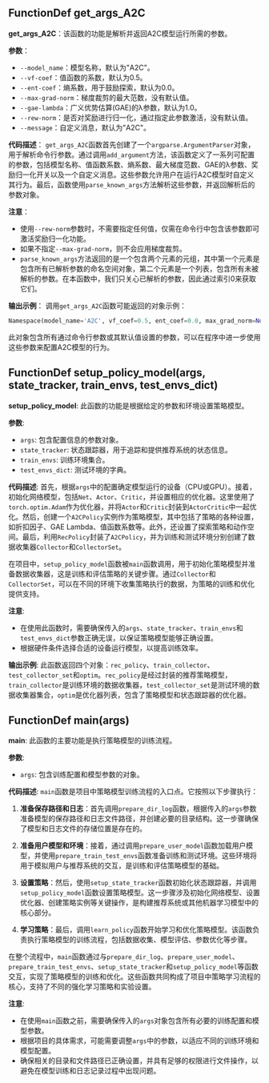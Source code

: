 ## FunctionDef get_args_A2C
**get_args_A2C**：该函数的功能是解析并返回A2C模型运行所需的参数。

**参数**：
- `--model_name`：模型名称，默认为"A2C"。
- `--vf-coef`：值函数的系数，默认为0.5。
- `--ent-coef`：熵系数，用于鼓励探索，默认为0.0。
- `--max-grad-norm`：梯度裁剪的最大范数，没有默认值。
- `--gae-lambda`：广义优势估算(GAE)的λ参数，默认为1.0。
- `--rew-norm`：是否对奖励进行归一化，通过指定此参数激活，没有默认值。
- `--message`：自定义消息，默认为"A2C"。

**代码描述**：
`get_args_A2C`函数首先创建了一个`argparse.ArgumentParser`对象，用于解析命令行参数。通过调用`add_argument`方法，该函数定义了一系列可配置的参数，包括模型名称、值函数系数、熵系数、最大梯度范数、GAE的λ参数、奖励归一化开关以及一个自定义消息。这些参数允许用户在运行A2C模型时自定义其行为。最后，函数使用`parse_known_args`方法解析这些参数，并返回解析后的参数对象。

**注意**：
- 使用`--rew-norm`参数时，不需要指定任何值，仅需在命令行中包含该参数即可激活奖励归一化功能。
- 如果不指定`--max-grad-norm`，则不会应用梯度裁剪。
- `parse_known_args`方法返回的是一个包含两个元素的元组，其中第一个元素是包含所有已解析参数的命名空间对象，第二个元素是一个列表，包含所有未被解析的参数。在本函数中，我们只关心已解析的参数，因此通过索引0来获取它们。

**输出示例**：
调用`get_args_A2C`函数可能返回的对象示例：
```python
Namespace(model_name='A2C', vf_coef=0.5, ent_coef=0.0, max_grad_norm=None, gae_lambda=1.0, rew_norm=False, message='A2C')
```
此对象包含所有通过命令行参数或其默认值设置的参数，可以在程序中进一步使用这些参数来配置A2C模型的行为。
## FunctionDef setup_policy_model(args, state_tracker, train_envs, test_envs_dict)
**setup_policy_model**: 此函数的功能是根据给定的参数和环境设置策略模型。

**参数**:
- `args`: 包含配置信息的参数对象。
- `state_tracker`: 状态跟踪器，用于追踪和提供推荐系统的状态信息。
- `train_envs`: 训练环境集合。
- `test_envs_dict`: 测试环境的字典。

**代码描述**:
首先，根据`args`中的配置确定模型运行的设备（CPU或GPU）。接着，初始化网络模型，包括`Net`、`Actor`、`Critic`，并设置相应的优化器。这里使用了`torch.optim.Adam`作为优化器，并将`Actor`和`Critic`封装到`ActorCritic`中一起优化。然后，创建一个`A2CPolicy`实例作为策略模型，其中包括了策略的各种设置，如折扣因子、GAE Lambda、值函数系数等。此外，还设置了探索策略和动作空间。最后，利用`RecPolicy`封装了`A2CPolicy`，并为训练和测试环境分别创建了数据收集器`Collector`和`CollectorSet`。

在项目中，`setup_policy_model`函数被`main`函数调用，用于初始化策略模型并准备数据收集器，这是训练和评估策略的关键步骤。通过`Collector`和`CollectorSet`，可以在不同的环境下收集策略执行的数据，为策略的训练和优化提供支持。

**注意**:
- 在使用此函数时，需要确保传入的`args`、`state_tracker`、`train_envs`和`test_envs_dict`参数正确无误，以保证策略模型能够正确设置。
- 根据硬件条件选择合适的设备运行模型，以提高训练效率。

**输出示例**:
此函数返回四个对象：`rec_policy`、`train_collector`、`test_collector_set`和`optim`。`rec_policy`是经过封装的推荐策略模型，`train_collector`是训练环境的数据收集器，`test_collector_set`是测试环境的数据收集器集合，`optim`是优化器列表，包含了策略模型和状态跟踪器的优化器。
## FunctionDef main(args)
**main**: 此函数的主要功能是执行策略模型的训练流程。

**参数**:
- `args`: 包含训练配置和模型参数的对象。

**代码描述**:
`main`函数是项目中策略模型训练流程的入口点。它按照以下步骤执行：

1. **准备保存路径和日志**：首先调用`prepare_dir_log`函数，根据传入的`args`参数准备模型的保存路径和日志文件路径，并创建必要的目录结构。这一步骤确保了模型和日志文件的存储位置是存在的。

2. **准备用户模型和环境**：接着，通过调用`prepare_user_model`函数加载用户模型，并使用`prepare_train_test_envs`函数准备训练和测试环境。这些环境将用于模拟用户与推荐系统的交互，是训练和评估策略模型的基础。

3. **设置策略**：然后，使用`setup_state_tracker`函数初始化状态跟踪器，并调用`setup_policy_model`函数设置策略模型。这一步骤涉及初始化网络模型、设置优化器、创建策略实例等关键操作，是构建推荐系统或其他机器学习模型中的核心部分。

4. **学习策略**：最后，调用`learn_policy`函数开始学习和优化策略模型。该函数负责执行策略模型的训练流程，包括数据收集、模型评估、参数优化等步骤。

在整个流程中，`main`函数通过与`prepare_dir_log`、`prepare_user_model`、`prepare_train_test_envs`、`setup_state_tracker`和`setup_policy_model`等函数交互，实现了策略模型的训练和优化。这些函数共同构成了项目中策略学习流程的核心，支持了不同的强化学习策略和实验设置。

**注意**:
- 在使用`main`函数之前，需要确保传入的`args`对象包含所有必要的训练配置和模型参数。
- 根据项目的具体需求，可能需要调整`args`中的参数，以适应不同的训练环境和模型配置。
- 确保相关的目录和文件路径已正确设置，并具有足够的权限进行文件操作，以避免在模型训练和日志记录过程中出现问题。
